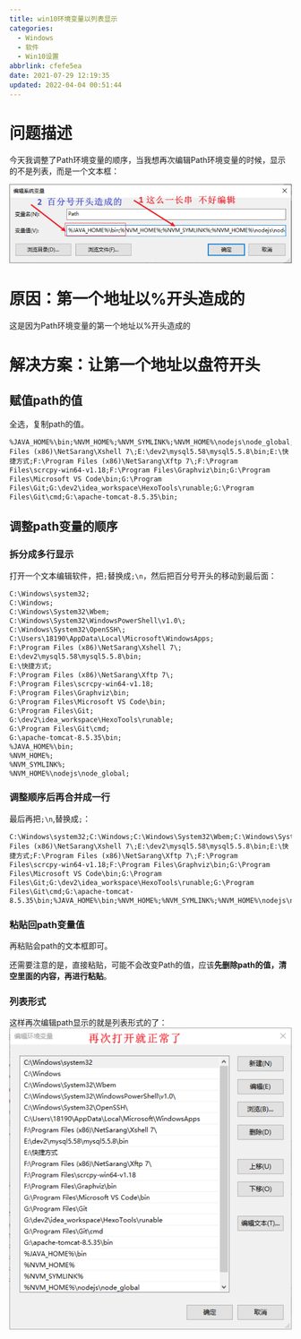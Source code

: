 ```yaml
---
title: win10环境变量以列表显示
categories: 
  - Windows
  - 软件
  - Win10设置
abbrlink: cfefe5ea
date: 2021-07-29 12:19:35
updated: 2022-04-04 00:51:44
---
```

# 问题描述
今天我调整了Path环境变量的顺序，当我想再次编辑Path环境变量的时候，显示的不是列表，而是一个文本框：

![image-20210729123502151](https://raw.githubusercontent.com/lanlan2017/images/master/Blog/Sum/20210729123509.png)

# 原因：第一个地址以%开头造成的
这是因为Path环境变量的第一个地址以%开头造成的

# 解决方案：让第一个地址以盘符开头
## 赋值path的值
全选，复制path的值。
```
%JAVA_HOME%\bin;%NVM_HOME%;%NVM_SYMLINK%;%NVM_HOME%\nodejs\node_global;C:\Windows\system32;C:\Windows;C:\Windows\System32\Wbem;C:\Windows\System32\WindowsPowerShell\v1.0\;C:\Windows\System32\OpenSSH\;C:\Users\18190\AppData\Local\Microsoft\WindowsApps;F:\Program Files (x86)\NetSarang\Xshell 7\;E:\dev2\mysql5.58\mysql5.5.8\bin;E:\快捷方式;F:\Program Files (x86)\NetSarang\Xftp 7\;F:\Program Files\scrcpy-win64-v1.18;F:\Program Files\Graphviz\bin;G:\Program Files\Microsoft VS Code\bin;G:\Program Files\Git;G:\dev2\idea_workspace\HexoTools\runable;G:\Program Files\Git\cmd;G:\apache-tomcat-8.5.35\bin;
```
## 调整path变量的顺序
### 拆分成多行显示
打开一个文本编辑软件，把`;`替换成`;\n`，然后把百分号开头的移动到最后面：
```
C:\Windows\system32;
C:\Windows;
C:\Windows\System32\Wbem;
C:\Windows\System32\WindowsPowerShell\v1.0\;
C:\Windows\System32\OpenSSH\;
C:\Users\18190\AppData\Local\Microsoft\WindowsApps;
F:\Program Files (x86)\NetSarang\Xshell 7\;
E:\dev2\mysql5.58\mysql5.5.8\bin;
E:\快捷方式;
F:\Program Files (x86)\NetSarang\Xftp 7\;
F:\Program Files\scrcpy-win64-v1.18;
F:\Program Files\Graphviz\bin;
G:\Program Files\Microsoft VS Code\bin;
G:\Program Files\Git;
G:\dev2\idea_workspace\HexoTools\runable;
G:\Program Files\Git\cmd;
G:\apache-tomcat-8.5.35\bin;
%JAVA_HOME%\bin;
%NVM_HOME%;
%NVM_SYMLINK%;
%NVM_HOME%\nodejs\node_global;
```
### 调整顺序后再合并成一行
最后再把`;\n`,替换成`;`：
```
C:\Windows\system32;C:\Windows;C:\Windows\System32\Wbem;C:\Windows\System32\WindowsPowerShell\v1.0\;C:\Windows\System32\OpenSSH\;C:\Users\18190\AppData\Local\Microsoft\WindowsApps;F:\Program Files (x86)\NetSarang\Xshell 7\;E:\dev2\mysql5.58\mysql5.5.8\bin;E:\快捷方式;F:\Program Files (x86)\NetSarang\Xftp 7\;F:\Program Files\scrcpy-win64-v1.18;F:\Program Files\Graphviz\bin;G:\Program Files\Microsoft VS Code\bin;G:\Program Files\Git;G:\dev2\idea_workspace\HexoTools\runable;G:\Program Files\Git\cmd;G:\apache-tomcat-8.5.35\bin;%JAVA_HOME%\bin;%NVM_HOME%;%NVM_SYMLINK%;%NVM_HOME%\nodejs\node_global;
```
### 粘贴回path变量值
再粘贴会path的文本框即可。

还需要注意的是，直接粘贴，可能不会改变Path的值，应该**先删除path的值，清空里面的内容，再进行粘贴**。

### 列表形式
这样再次编辑path显示的就是列表形式的了：
![image-20210729123536129](https://raw.githubusercontent.com/lanlan2017/images/master/Blog/Sum/20210729123536.png)
